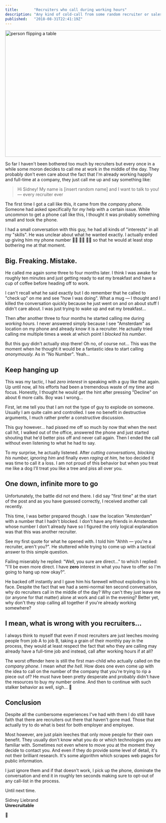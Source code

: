 ```yaml
---
title:       "Recruiters who call during working hours"
description: "Any kind of cold-call from some random recruiter or sales rep is annoying enough as is. Imagine my frustration when I got a call from a recruiter who called on the <strong>company phone</strong> in the middle of a working day!"
published:   "2018-08-31T22:41:19Z"
---
```


<Image
    src="/media/posts/recruiter-table-flip.svg"
    alt="person flipping a table"
    width="800"
    height="409"
/>

So far I haven't been bothered too much by recruiters but every once in a while some moron decides to call me at work in the middle of the day.
They probably don't even care about the fact that I'm already working happily and full-time at a company, they just call me up and say something like:

> Hi Sidney! My name is [insert random name] and I want to talk to you!<br />
  &mdash; every recruiter ever

The first time I got a call like this, it came from the *company phone.*
Someone had asked specifically for *my* help with a certain issue.
While uncommon to get a phone call like this, I thought it was probably something small and took the phone.

I had a small conversation with this guy, he had all kinds of "interests" in all my "skills".
He was unclear about what he wanted exactly.
I actually ended up giving him my phone number :man_facepalming: :man_facepalming: :man_facepalming: so that he would at least stop bothering me at that moment.

## Big. Freaking. Mistake.

He called me again some three to four months later.
I think I was awake for roughly ten minutes and just getting ready to eat my breakfast and have a cup of coffee before heading off to work.

I can't recall what he said exactly but I do remember that he called to "check up" on me and see "how I was doing".
What a mug &mdash; I thought and I killed the conversation quickly because he just went on and on about stuff I didn't care about.
I was just trying to wake up and eat my breakfast...

Then after another three to four months he started calling me during *working hours.*
I never answered simply because I see "Amsterdam" as location on my phone and already know it is a recruiter.
He actually tried calling me multiple times a week at which point I *blocked his number*.

But this guy didn't actually stop there! Oh no, of course not... This was the moment when he thought it would be a fantastic idea to start calling *anonymously.*
As in "No Number". Yeah...

## Keep hanging up

This was my tactic, I had *zero interest* in speaking with a guy like that again.
Up until now, all his efforts had been a tremendous waste of my time and focus.
Honestly, I thought he would get the hint after pressing "Decline" on about 6 more calls.
Boy was I wrong...

First, let me tell you that I am not the type of guy to explode on someone.
Usually I am quite calm and controlled. I see no benefit in destructive arguments,
I much rather prefer a constructive discussion.

This guy however... had pissed me off so much by now that when the next call hit,
I walked out of the office, answered the phone and just started shouting that
he'd better piss off and never call again. Then I ended the call without even
listening to what he had to say.

To my surprise, he actually listened. After *cutting conversations,
blocking his number, ignoring him* and finally even *raging at him,*
he too decided it was time to call it a loss. I am not proud of this behavior
but when you treat me like a dog I'll treat you like a tree and piss all over you.

## One down, infinite more to go

Unfortunately, the battle did not end there. I did say "first time"
at the start of the post and as you have guessed correctly,
I received another call recently.

This time, I was better prepared though.
I saw the location "Amsterdam" with a number that I hadn't blocked.
I don't have any friends in Amsterdam whose number I don't already
have so I figured the only logical explanation was that this was another recruiter.

See my first quote for what he opened with.
I told him "Ahhh &mdash; you're a recruiter, aren't you?".
He stuttered while trying to come up with a tactical answer to this simple question.

Failing miserably he replied: "Well, you sure are direct..." to which I replied:
"I'll be even more direct. I have **zero** interest in what you have to offer so
I'm going to hang up now okay?".

He backed off instantly and I gave him his farewell without exploding in his face.
Despite the fact that we had a semi-normal ten second conversation,
why do recruiters call in the middle of the day? Why can't they just leave me
(or anyone for that matter) alone at work and call in the evening?
Better yet, why don't they stop calling all together if you're
already working somewhere?

## I mean, what is wrong with you recruiters...

I always think to myself that even if most recruiters are just leeches moving
people from job A to job B, taking a grain of their monthly pay in the process,
they would at least respect the fact that who they are calling may already have
a full-time job and instead, call after working hours if at all?

The worst offender here is still the first man-child who actually called on the
*company phone*. I mean *what the hell.* How does one even come up with the idea
to call on the number of the company that you're trying to rip a piece out of?
He must have been pretty desperate and probably didn't have the resources to buy
my number online. And then to continue with such stalker behavior as well, sigh... :middle_finger:

## Conclusion

Despite all the cumbersome experiences I've had with them I do still have faith that there are recruiters out there that haven't gone mad.
Those that actually try to do what is best for both employer and employee.

Most however, are just plain leeches that only move people for their own benefit.
They usually don't know what you do or which technologies you are familiar with.
Sometimes not even where to move you at the moment they decide to contact you.
And even if they do provide some level of detail, it's not their brilliant research.
It's some algorithm which scrapes web pages for public information.

I just ignore them and if that doesn't work, I pick up the phone,
dominate the conversation and end it in roughly ten seconds making sure to opt-out
of any call-list in the process.

Until next time.

Sidney Liebrand<br />
**Unrecruitable**

:wave:

